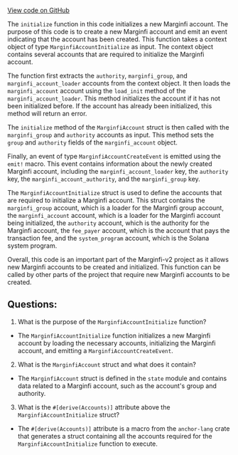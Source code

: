 [View code on GitHub](https://github.com/mrgnlabs/marginfi-v2/src/instructions/marginfi_account/initialize.rs)

The `initialize` function in this code initializes a new Marginfi account. The purpose of this code is to create a new Marginfi account and emit an event indicating that the account has been created. This function takes a context object of type `MarginfiAccountInitialize` as input. The context object contains several accounts that are required to initialize the Marginfi account.

The function first extracts the `authority`, `marginfi_group`, and `marginfi_account_loader` accounts from the context object. It then loads the `marginfi_account` account using the `load_init` method of the `marginfi_account_loader`. This method initializes the account if it has not been initialized before. If the account has already been initialized, this method will return an error.

The `initialize` method of the `MarginfiAccount` struct is then called with the `marginfi_group` and `authority` accounts as input. This method sets the `group` and `authority` fields of the `marginfi_account` object.

Finally, an event of type `MarginfiAccountCreateEvent` is emitted using the `emit!` macro. This event contains information about the newly created Marginfi account, including the `marginfi_account_loader` key, the `authority` key, the `marginfi_account_authority`, and the `marginfi_group` key.

The `MarginfiAccountInitialize` struct is used to define the accounts that are required to initialize a Marginfi account. This struct contains the `marginfi_group` account, which is a loader for the Marginfi group account, the `marginfi_account` account, which is a loader for the Marginfi account being initialized, the `authority` account, which is the authority for the Marginfi account, the `fee_payer` account, which is the account that pays the transaction fee, and the `system_program` account, which is the Solana system program.

Overall, this code is an important part of the Marginfi-v2 project as it allows new Marginfi accounts to be created and initialized. This function can be called by other parts of the project that require new Marginfi accounts to be created.
## Questions: 
 1. What is the purpose of the `MarginfiAccountInitialize` function?
- The `MarginfiAccountInitialize` function initializes a new Marginfi account by loading the necessary accounts, initializing the Marginfi account, and emitting a `MarginfiAccountCreateEvent`.

2. What is the `MarginfiAccount` struct and what does it contain?
- The `MarginfiAccount` struct is defined in the `state` module and contains data related to a Marginfi account, such as the account's group and authority.

3. What is the `#[derive(Accounts)]` attribute above the `MarginfiAccountInitialize` struct?
- The `#[derive(Accounts)]` attribute is a macro from the `anchor-lang` crate that generates a struct containing all the accounts required for the `MarginfiAccountInitialize` function to execute.